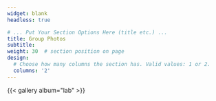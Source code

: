 ```yaml
---
widget: blank
headless: true

# ... Put Your Section Options Here (title etc.) ...
title: Group Photos
subtitle:
weight: 30  # section position on page
design:
  # Choose how many columns the section has. Valid values: 1 or 2.
  columns: '2'
---
```

{{< gallery album="lab" >}}
